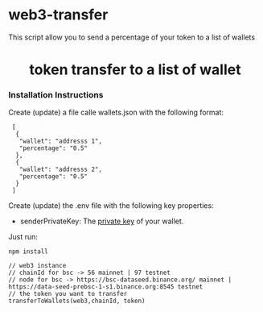 # web3-transfer
This script allow you to send a percentage of your token to a list of wallets


<h1 align="center">token transfer to a list of wallet</h1>


### Installation Instructions

Create (update) a file calle wallets.json with the following format:

```
 [
  {
   "wallet": "addresss 1",
   "percentage": "0.5"
  },
  {
   "wallet": "addresss 2",
   "percentage": "0.5"
  }
 ]
```

Create (update) the .env file with the following key properties:

- senderPrivateKey: The [private key](https://metamask.zendesk.com/hc/en-us/articles/360015289632-How-to-Export-an-Account-Private-Key) of your wallet. 


Just run: 
```
npm install

// web3 instance
// chainId for bsc -> 56 mainnet | 97 testnet
// node for bsc -> https://bsc-dataseed.binance.org/ mainnet |  https://data-seed-prebsc-1-s1.binance.org:8545 testnet
// the token you want to transfer
transferToWallets(web3,chainId, token)
```
